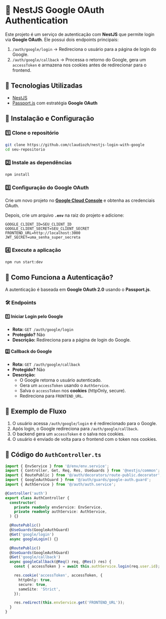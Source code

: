 # 🚀 NestJS Google OAuth Authentication

Este projeto é um serviço de autenticação com **NestJS** que permite login via **Google OAuth**. Ele possui dois endpoints principais:

1. `/auth/google/login` → Redireciona o usuário para a página de login do Google.
2. `/auth/google/callback` → Processa o retorno do Google, gera um `accessToken` e armazena nos cookies antes de redirecionar para o frontend.

## 📌 Tecnologias Utilizadas

- [NestJS](https://nestjs.com/)
- [Passport.js](http://www.passportjs.org/) com estratégia **Google OAuth**

## 📂 Instalação e Configuração

### 1️⃣ Clone o repositório

```sh
git clone https://github.com/claudiozh/nestjs-login-with-google
cd seu-repositorio
```

### 2️⃣ Instale as dependências

```sh
npm install
```

### 3️⃣ Configuração do Google OAuth

Crie um novo projeto no **[Google Cloud Console](https://console.cloud.google.com/)** e obtenha as credenciais OAuth.

Depois, crie um arquivo **`.env`** na raiz do projeto e adicione:

```env
GOOGLE_CLIENT_ID=SEU_CLIENT_ID
GOOGLE_CLIENT_SECRET=SEU_CLIENT_SECRET
FRONTEND_URL=http://localhost:3000
JWT_SECRET=uma_senha_super_secreta
```

### 4️⃣ Execute a aplicação

```sh
npm run start:dev
```

## 🔐 Como Funciona a Autenticação?

A autenticação é baseada em **Google OAuth 2.0** usando o **Passport.js**.

### 🛠️ Endpoints

#### 1️⃣ **Iniciar Login pelo Google**
- **Rota:** `GET /auth/google/login`
- **Protegido?** Não
- **Descrição:** Redireciona para a página de login do Google.

#### 2️⃣ **Callback do Google**
- **Rota:** `GET /auth/google/callback`
- **Protegido?** Não
- **Descrição:**  
  - O Google retorna o usuário autenticado.
  - Gera um `accessToken` usando o `AuthService`.
  - Salva o `accessToken` nos **cookies** (httpOnly, secure).
  - Redireciona para `FRONTEND_URL`.

## 🔄 Exemplo de Fluxo

1. O usuário acessa `/auth/google/login` e é redirecionado para o Google.
2. Após login, o Google redireciona para `/auth/google/callback`.
3. O backend gera um `accessToken` e o salva nos cookies.
4. O usuário é enviado de volta para o frontend com o token nos cookies.

## 📜 Código do `AuthController.ts`

```typescript
import { EnvService } from '@/env/env.service';
import { Controller, Get, Req, Res, UseGuards } from '@nestjs/common';
import { RoutePublic } from '@/auth/decorators/route-public.decorator';
import { GoogleAuthGuard } from '@/auth/guards/google-auth.guard';
import { AuthService } from '@/auth/auth.service';

@Controller('auth')
export class AuthController {
  constructor(
    private readonly envService: EnvService,
    private readonly authService: AuthService,
  ) {}

  @RoutePublic()
  @UseGuards(GoogleAuthGuard)
  @Get('google/login')
  async googleLogin() {}

  @RoutePublic()
  @UseGuards(GoogleAuthGuard)
  @Get('google/callback')
  async googleCallback(@Req() req, @Res() res) {
    const { accessToken } = await this.authService.login(req.user.id);

    res.cookie('accessToken', accessToken, {
      httpOnly: true,
      secure: true,
      sameSite: 'Strict',
    });

    res.redirect(this.envService.get('FRONTEND_URL'));
  }
}
```
